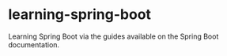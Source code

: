 # learning-spring-boot
Learning Spring Boot via the guides available on the Spring Boot documentation.
